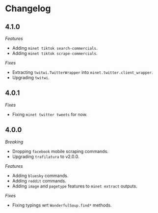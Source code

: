 # Changelog

## 4.1.0

*Features*

- Adding `minet tiktok search-commercials`.
- Adding `minet tiktok scrape-commercials`.

*Fixes*

- Extracting `twitwi.TwitterWrapper` into `minet.twitter.client_wrapper`.
- Upgrading `twitwi`.

## 4.0.1

*Fixes*

- Fixing `minet twitter tweets` for now.

## 4.0.0

*Breaking*

- Dropping `facebook` mobile scraping commands.
- Upgrading `trafilatura` to v2.0.0.

*Features*

- Adding `bluesky` commands.
- Adding `reddit` commands.
- Adding `image` and `pagetype` features to `minet extract` outputs.

*Fixes*

- Fixing typings wrt `WonderfulSoup.find*` methods.
